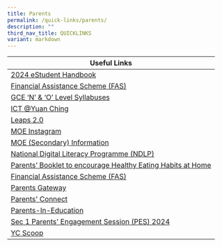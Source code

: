 ```yaml
---
title: Parents
permalink: /quick-links/parents/
description: ""
third_nav_title: QUICKLINKS
variant: markdown
---
```

| Useful Links | 
| -------- | 
| [2024 eStudent Handbook](https://for.edu.sg/yc2024-estudent-handbook-v2)|
|[Financial Assistance Scheme (FAS)](/others/financial-assistance-scheme-fas/)| 
|[GCE ‘N’ & ‘O’ Level Syllabuses](https://www.seab.gov.sg/)| 
|[ICT @Yuan Ching](https://sites.google.com/view/hblyuanching/home)| 
|[Leaps 2.0](https://www.moe.gov.sg/education-in-sg/our-programmes/cca/leaps2-0)| 
|[MOE Instagram](https://www.instagram.com/parentingwith.moesg/)| 
| [MOE (Secondary) Information](https://www.moe.gov.sg/secondary)| 
| [National Digital Literacy Programme (NDLP)](/passionate-trailblazers/national-digital-literacy-programme-ndlp/)| 
|[Parents’ Booklet to encourage Healthy Eating Habits at Home](/files/HPB%20HM%20Parents%20Booklet_School_Generic_30%20Mar.pdf)| 
|[Financial Assistance Scheme (FAS)](/others/financial-assistance-scheme-fas/)| 
|[Parents Gateway](/quick-links/for-parents/parents-gateway/)|
|[Parents' Connect](/quick-links/for-parents/parents-connect/)|
|[Parents-In-Education](https://www.schoolbag.edu.sg/)|
|[Sec 1 Parents' Engagement Session (PES) 2024](/sec1pes2024/)|
|[YC Scoop](/quick-links/for-parents/yc-scoop/)|